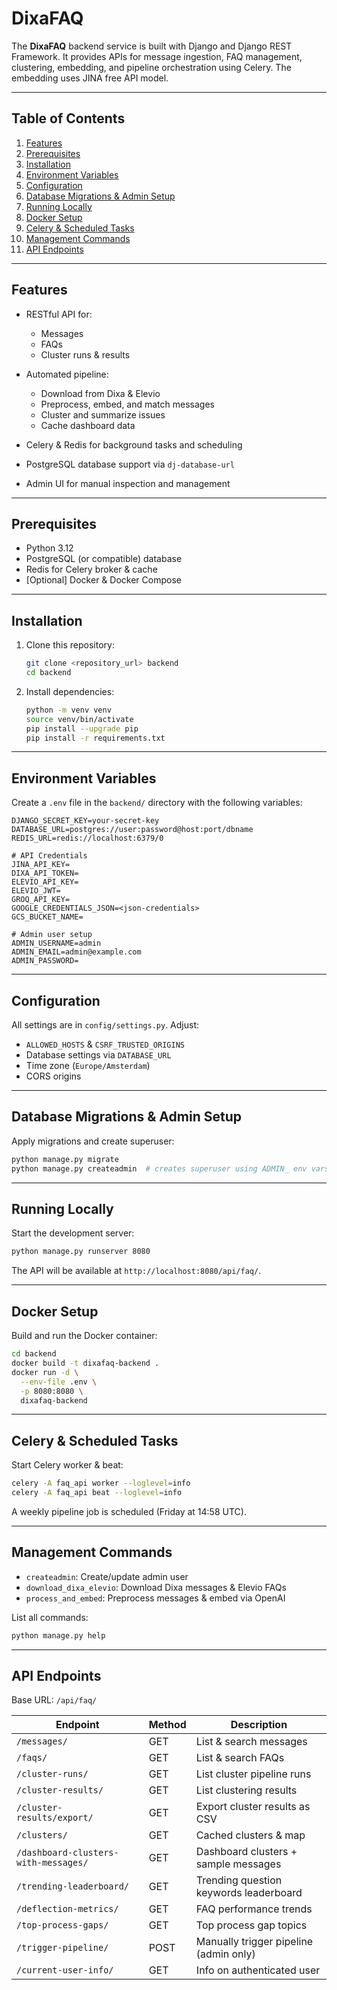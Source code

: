 # DixaFAQ

The **DixaFAQ** backend service is built with Django and Django REST Framework. It provides APIs for message ingestion, FAQ management, clustering, embedding, and pipeline orchestration using Celery. The embedding uses JINA free API model.  

---

## Table of Contents

1. [Features](#features)
2. [Prerequisites](#prerequisites)
3. [Installation](#installation)
4. [Environment Variables](#environment-variables)
5. [Configuration](#configuration)
6. [Database Migrations & Admin Setup](#database-migrations--admin-setup)
7. [Running Locally](#running-locally)
8. [Docker Setup](#docker-setup)
9. [Celery & Scheduled Tasks](#celery--scheduled-tasks)
10. [Management Commands](#management-commands)
11. [API Endpoints](#api-endpoints)

---

## Features

* RESTful API for:

  * Messages
  * FAQs
  * Cluster runs & results
* Automated pipeline:

  * Download from Dixa & Elevio
  * Preprocess, embed, and match messages
  * Cluster and summarize issues
  * Cache dashboard data
* Celery & Redis for background tasks and scheduling
* PostgreSQL database support via `dj-database-url`
* Admin UI for manual inspection and management

---

## Prerequisites

* Python 3.12
* PostgreSQL (or compatible) database
* Redis for Celery broker & cache
* \[Optional] Docker & Docker Compose

---

## Installation

1. Clone this repository:

   ```bash
   git clone <repository_url> backend
   cd backend
   ```

2. Install dependencies:

   ```bash
   python -m venv venv
   source venv/bin/activate
   pip install --upgrade pip
   pip install -r requirements.txt
   ```

---

## Environment Variables

Create a `.env` file in the `backend/` directory with the following variables:

```dotenv
DJANGO_SECRET_KEY=your-secret-key
DATABASE_URL=postgres://user:password@host:port/dbname
REDIS_URL=redis://localhost:6379/0

# API Credentials
JINA_API_KEY=
DIXA_API_TOKEN=
ELEVIO_API_KEY=
ELEVIO_JWT=
GROQ_API_KEY=
GOOGLE_CREDENTIALS_JSON=<json-credentials>
GCS_BUCKET_NAME=

# Admin user setup
ADMIN_USERNAME=admin
ADMIN_EMAIL=admin@example.com
ADMIN_PASSWORD=
```

---

## Configuration

All settings are in `config/settings.py`. Adjust:

* `ALLOWED_HOSTS` & `CSRF_TRUSTED_ORIGINS`
* Database settings via `DATABASE_URL`
* Time zone (`Europe/Amsterdam`)
* CORS origins

---

## Database Migrations & Admin Setup

Apply migrations and create superuser:

```bash
python manage.py migrate
python manage.py createadmin  # creates superuser using ADMIN_ env vars
```

---

## Running Locally

Start the development server:

```bash
python manage.py runserver 8080
```

The API will be available at `http://localhost:8080/api/faq/`.

---

## Docker Setup

Build and run the Docker container:

```bash
cd backend
docker build -t dixafaq-backend .
docker run -d \
  --env-file .env \
  -p 8080:8080 \
  dixafaq-backend
```

---

## Celery & Scheduled Tasks

Start Celery worker & beat:

```bash
celery -A faq_api worker --loglevel=info
celery -A faq_api beat --loglevel=info
```

A weekly pipeline job is scheduled (Friday at 14:58 UTC).

---

## Management Commands

* `createadmin`: Create/update admin user
* `download_dixa_elevio`: Download Dixa messages & Elevio FAQs
* `process_and_embed`: Preprocess messages & embed via OpenAI

List all commands:

```bash
python manage.py help
```

---

## API Endpoints

Base URL: `/api/faq/`

| Endpoint                             | Method | Description                            |
| ------------------------------------ | ------ | -------------------------------------- |
| `/messages/`                         | GET    | List & search messages                 |
| `/faqs/`                             | GET    | List & search FAQs                     |
| `/cluster-runs/`                     | GET    | List cluster pipeline runs             |
| `/cluster-results/`                  | GET    | List clustering results                |
| `/cluster-results/export/`           | GET    | Export cluster results as CSV          |
| `/clusters/`                         | GET    | Cached clusters & map                  |
| `/dashboard-clusters-with-messages/` | GET    | Dashboard clusters + sample messages   |
| `/trending-leaderboard/`             | GET    | Trending question keywords leaderboard |
| `/deflection-metrics/`               | GET    | FAQ performance trends                 |
| `/top-process-gaps/`                 | GET    | Top process gap topics                 |
| `/trigger-pipeline/`                 | POST   | Manually trigger pipeline (admin only) |
| `/current-user-info/`                | GET    | Info on authenticated user             |


